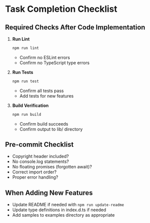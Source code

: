 # Task Completion Checklist

## Required Checks After Code Implementation

1. **Run Lint**
   ```bash
   npm run lint
   ```
   - Confirm no ESLint errors
   - Confirm no TypeScript type errors

2. **Run Tests**
   ```bash
   npm run test
   ```
   - Confirm all tests pass
   - Add tests for new features

3. **Build Verification**
   ```bash
   npm run build
   ```
   - Confirm build succeeds
   - Confirm output to lib/ directory

## Pre-commit Checklist
- Copyright header included?
- No console.log statements?
- No floating promises (forgotten await)?
- Correct import order?
- Proper error handling?

## When Adding New Features
- Update README if needed with `npm run update-readme`
- Update type definitions in index.d.ts if needed
- Add samples to examples directory as appropriate